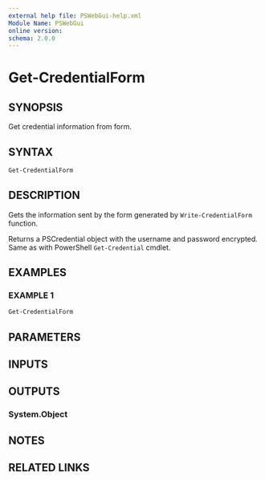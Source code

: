 ```yaml
---
external help file: PSWebGui-help.xml
Module Name: PSWebGui
online version:
schema: 2.0.0
---
```


# Get-CredentialForm

## SYNOPSIS
Get credential information from form.

## SYNTAX
```powershell
Get-CredentialForm
```

## DESCRIPTION
Gets the information sent by the form generated by ```Write-CredentialForm``` function.

Returns a PSCredential object with the username and password encrypted. Same as with PowerShell ```Get-Credential``` cmdlet.

## EXAMPLES

### EXAMPLE 1
```powershell
Get-CredentialForm
```

## PARAMETERS

## INPUTS

## OUTPUTS
### System.Object

## NOTES

## RELATED LINKS